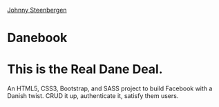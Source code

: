 [Johnny Steenbergen](www.github.com/jsteenb2)

Danebook
========

This is the Real Dane Deal.
=======

An HTML5, CSS3, Bootstrap, and SASS project to build Facebook with a Danish twist. CRUD it up, authenticate it, satisfy them users.
